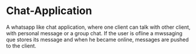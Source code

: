 # Chat-Application
A whatsapp like chat application, where one client can talk with other client, with personal message or a group chat. If the user is ofline a mwssaging que stores its message and when he became online, messages are pushed to the client. 
